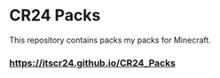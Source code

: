 # CR24 Packs

This repository contains packs my packs for Minecraft.

### https://itscr24.github.io/CR24_Packs
